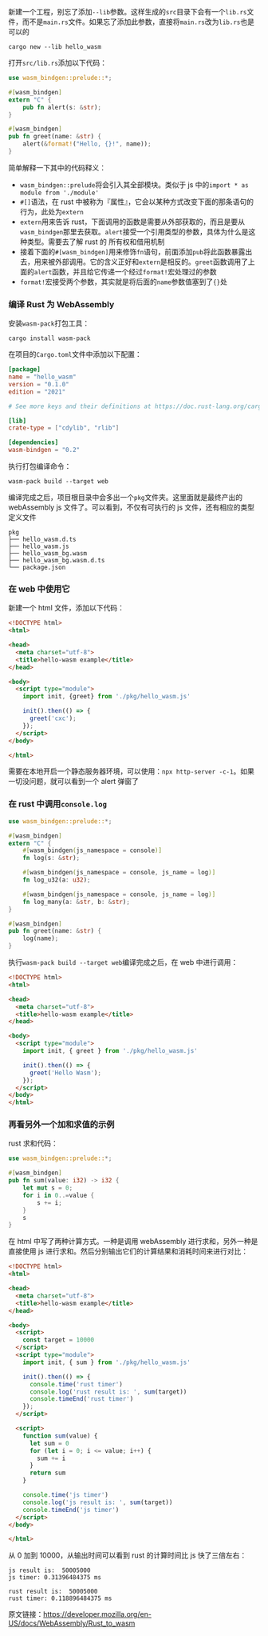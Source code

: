 新建一个工程，别忘了添加`--lib`参数。这样生成的`src`目录下会有一个`lib.rs`文件，而不是`main.rs`文件。如果忘了添加此参数，直接将`main.rs`改为`lib.rs`也是可以的

```
cargo new --lib hello_wasm
```

打开`src/lib.rs`添加以下代码：

```rust
use wasm_bindgen::prelude::*;

#[wasm_bindgen]
extern "C" {
    pub fn alert(s: &str);
}

#[wasm_bindgen]
pub fn greet(name: &str) {
    alert(&format!("Hello, {}!", name));
}
```

简单解释一下其中的代码释义：

* `wasm_bindgen::prelude`将会引入其全部模块。类似于 js 中的`import * as module from './module'`
* `#[]`语法，在 rust 中被称为『属性』，它会以某种方式改变下面的那条语句的行为，此处为`extern`
* `extern`用来告诉 rust，下面调用的函数是需要从外部获取的，而且是要从`wasm_bindgen`那里去获取。`alert`接受一个引用类型的参数，具体为什么是这种类型。需要去了解 rust 的
所有权和借用机制
* 接着下面的`#[wasm_bindgen]`用来修饰`fn`语句，前面添加`pub`将此函数暴露出去，用来被外部调用。它的含义正好和`extern`是相反的。`greet`函数调用了上面的`alert`函数，并且给它传递一个经过`format!`宏处理过的参数
* `format!`宏接受两个参数，其实就是将后面的`name`参数值塞到了`{}`处

### 编译 Rust 为 WebAssembly

安装`wasm-pack`打包工具：

```
cargo install wasm-pack
```

在项目的`Cargo.toml`文件中添加以下配置：

```toml
[package]
name = "hello_wasm"
version = "0.1.0"
edition = "2021"

# See more keys and their definitions at https://doc.rust-lang.org/cargo/reference/manifest.html

[lib]
crate-type = ["cdylib", "rlib"]

[dependencies]
wasm-bindgen = "0.2"
```

执行打包编译命令：

```
wasm-pack build --target web
```

编译完成之后，项目根目录中会多出一个`pkg`文件夹。这里面就是最终产出的 webAssembly js 文件了。可以看到，不仅有可执行的 js 文件，还有相应的类型定义文件

```
pkg
├── hello_wasm.d.ts
├── hello_wasm.js
├── hello_wasm_bg.wasm
├── hello_wasm_bg.wasm.d.ts
└── package.json
```

### 在 web 中使用它

新建一个 html 文件，添加以下代码：

```html
<!DOCTYPE html>
<html>

<head>
  <meta charset="utf-8">
  <title>hello-wasm example</title>
</head>

<body>
  <script type="module">
    import init, {greet} from './pkg/hello_wasm.js'

    init().then(() => {
      greet('cxc');
    }); 
  </script>
</body>

</html>
```

需要在本地开启一个静态服务器环境，可以使用：`npx http-server -c-1`。如果一切没问题，就可以看到一个 alert 弹窗了

### 在 rust 中调用`console.log`

```rust
use wasm_bindgen::prelude::*;

#[wasm_bindgen]
extern "C" {
    #[wasm_bindgen(js_namespace = console)]
    fn log(s: &str);

    #[wasm_bindgen(js_namespace = console, js_name = log)]
    fn log_u32(a: u32);

    #[wasm_bindgen(js_namespace = console, js_name = log)]
    fn log_many(a: &str, b: &str);
}

#[wasm_bindgen]
pub fn greet(name: &str) {
    log(name);
}
```

执行`wasm-pack build --target web`编译完成之后，在 web 中进行调用：

```html
<!DOCTYPE html>
<html>

<head>
  <meta charset="utf-8">
  <title>hello-wasm example</title>
</head>

<body>
  <script type="module">
    import init, { greet } from './pkg/hello_wasm.js'

    init().then(() => {
      greet('Hello Wasm');
    });
  </script>
</body>
</html>
```

### 再看另外一个加和求值的示例

rust 求和代码：

```rust
use wasm_bindgen::prelude::*;

#[wasm_bindgen]
pub fn sum(value: i32) -> i32 {
    let mut s = 0;
    for i in 0..=value {
        s += i;
    }
    s
}
```

在 html 中写了两种计算方式。一种是调用 webAssembly 进行求和，另外一种是直接使用 js 进行求和。然后分别输出它们的计算结果和消耗时间来进行对比：

```html
<!DOCTYPE html>
<html>

<head>
  <meta charset="utf-8">
  <title>hello-wasm example</title>
</head>

<body>
  <script>
    const target = 10000
  </script>
  <script type="module">
    import init, { sum } from './pkg/hello_wasm.js'

    init().then(() => {
      console.time('rust timer')
      console.log('rust result is: ', sum(target))
      console.timeEnd('rust timer')
    });
  </script>

  <script>
    function sum(value) {
      let sum = 0
      for (let i = 0; i <= value; i++) {
        sum += i
      }
      return sum
    }

    console.time('js timer')
    console.log('js result is: ', sum(target))
    console.timeEnd('js timer')
  </script>
</body>

</html>
```

从 0 加到 10000，从输出时间可以看到 rust 的计算时间比 js 快了三倍左右：

```
js result is:  50005000
js timer: 0.31396484375 ms

rust result is:  50005000
rust timer: 0.118896484375 ms
```

原文链接：https://developer.mozilla.org/en-US/docs/WebAssembly/Rust_to_wasm







